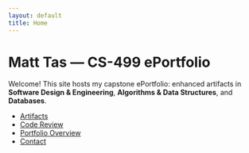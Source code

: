 ```yaml
---
layout: default
title: Home
---
```


# Matt Tas — CS-499 ePortfolio

Welcome! This site hosts my capstone ePortfolio: enhanced artifacts in **Software Design & Engineering**, **Algorithms & Data Structures**, and **Databases**.

- [Artifacts](/artifacts)
- [Code Review](/code-review)
- [Portfolio Overview](/portfolio)
- [Contact](/contact)
